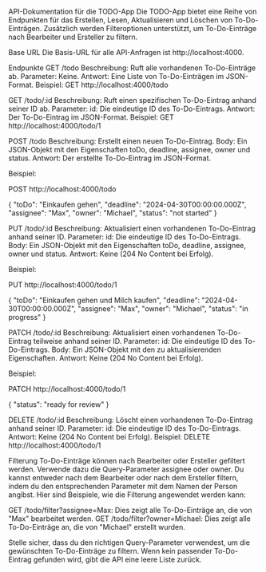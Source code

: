 API-Dokumentation für die TODO-App
Die TODO-App bietet eine Reihe von Endpunkten für das Erstellen, Lesen, Aktualisieren und Löschen von To-Do-Einträgen. Zusätzlich werden Filteroptionen unterstützt, um To-Do-Einträge nach Bearbeiter und Ersteller zu filtern.

Base URL
Die Basis-URL für alle API-Anfragen ist http://localhost:4000.

Endpunkte
GET /todo
Beschreibung: Ruft alle vorhandenen To-Do-Einträge ab.
Parameter: Keine.
Antwort: Eine Liste von To-Do-Einträgen im JSON-Format.
Beispiel: GET http://localhost:4000/todo


GET /todo/:id
Beschreibung: Ruft einen spezifischen To-Do-Eintrag anhand seiner ID ab.
Parameter: id: Die eindeutige ID des To-Do-Eintrags.
Antwort: Der To-Do-Eintrag im JSON-Format.
Beispiel: GET http://localhost:4000/todo/1


POST /todo
Beschreibung: Erstellt einen neuen To-Do-Eintrag.
Body: Ein JSON-Objekt mit den Eigenschaften toDo, deadline, assignee, owner und status.
Antwort: Der erstellte To-Do-Eintrag im JSON-Format.

Beispiel: 

POST http://localhost:4000/todo

{
    "toDo": "Einkaufen gehen",
    "deadline": "2024-04-30T00:00:00.000Z",
    "assignee": "Max",
    "owner": "Michael",
    "status": "not started"
}


PUT /todo/:id
Beschreibung: Aktualisiert einen vorhandenen To-Do-Eintrag anhand seiner ID.
Parameter: id: Die eindeutige ID des To-Do-Eintrags.
Body: Ein JSON-Objekt mit den Eigenschaften toDo, deadline, assignee, owner und status.
Antwort: Keine (204 No Content bei Erfolg).

Beispiel:

PUT http://localhost:4000/todo/1

{
    "toDo": "Einkaufen gehen und Milch kaufen",
    "deadline": "2024-04-30T00:00:00.000Z",
    "assignee": "Max",
    "owner": "Michael",
    "status": "in progress"
}


PATCH /todo/:id
Beschreibung: Aktualisiert einen vorhandenen To-Do-Eintrag teilweise anhand seiner ID.
Parameter: id: Die eindeutige ID des To-Do-Eintrags.
Body: Ein JSON-Objekt mit den zu aktualisierenden Eigenschaften.
Antwort: Keine (204 No Content bei Erfolg).

Beispiel: 

PATCH http://localhost:4000/todo/1

{
    "status": "ready for review"
}


DELETE /todo/:id
Beschreibung: Löscht einen vorhandenen To-Do-Eintrag anhand seiner ID.
Parameter: id: Die eindeutige ID des To-Do-Eintrags.
Antwort: Keine (204 No Content bei Erfolg).
Beispiel: DELETE http://localhost:4000/todo/1


Filterung
To-Do-Einträge können nach Bearbeiter oder Ersteller gefiltert werden. Verwende dazu die Query-Parameter assignee oder owner. Du kannst entweder nach dem Bearbeiter oder nach dem Ersteller filtern, indem du den entsprechenden Parameter mit dem Namen der Person angibst. Hier sind Beispiele, wie die Filterung angewendet werden kann:

GET /todo/filter?assignee=Max: Dies zeigt alle To-Do-Einträge an, die von "Max" bearbeitet werden.
GET /todo/filter?owner=Michael: Dies zeigt alle To-Do-Einträge an, die von "Michael" erstellt wurden.

Stelle sicher, dass du den richtigen Query-Parameter verwendest, um die gewünschten To-Do-Einträge zu filtern. Wenn kein passender To-Do-Eintrag gefunden wird, gibt die API eine leere Liste zurück.